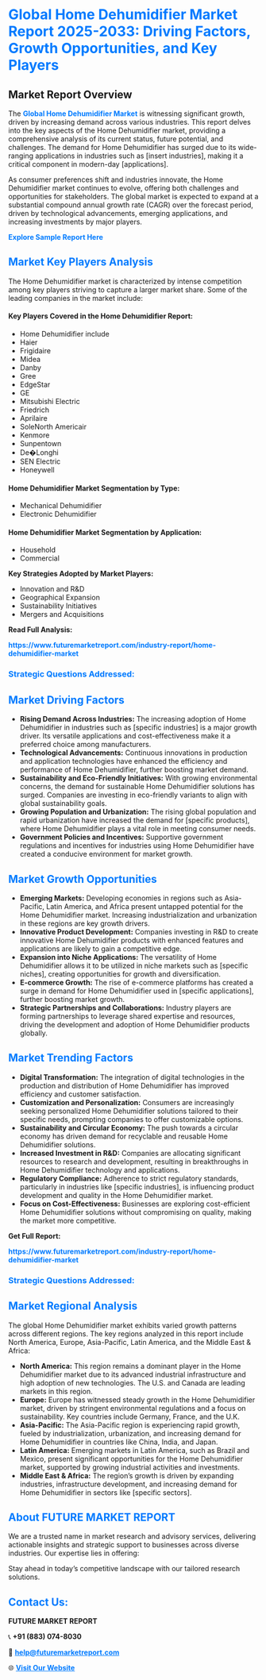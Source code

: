 <h1 style="color: #007BFF;">Global Home Dehumidifier Market Report 2025-2033: Driving Factors, Growth Opportunities, and Key Players</h1>

<section id="overview">
<h2>Market Report Overview</h2>
<p>The <a href="https://www.futuremarketreport.com/industry-report/home-dehumidifier-market" style="color: #007BFF; text-decoration: none;"><strong>Global Home Dehumidifier Market</strong></a> is witnessing significant growth, driven by increasing demand across various industries. This report delves into the key aspects of the Home Dehumidifier market, providing a comprehensive analysis of its current status, future potential, and challenges. The demand for Home Dehumidifier has surged due to its wide-ranging applications in industries such as [insert industries], making it a critical component in modern-day [applications].</p>
<p>As consumer preferences shift and industries innovate, the Home Dehumidifier market continues to evolve, offering both challenges and opportunities for stakeholders. The global market is expected to expand at a substantial compound annual growth rate (CAGR) over the forecast period, driven by technological advancements, emerging applications, and increasing investments by major players.</p>
</section>

<section id="overview">
<p><a href="https://www.futuremarketreport.com/request-sample/reportId=97271" style="color: #007BFF; text-decoration: none;"><strong>Explore Sample Report Here</strong></a></p>
</section>

<section id="key-players">
<h2 style="color: #007BFF;">Market Key Players Analysis</h2>
<p>The Home Dehumidifier market is characterized by intense competition among key players striving to capture a larger market share. Some of the leading companies in the market include:</p>
<h4>Key Players Covered in the Home Dehumidifier Report:</h4>
<ul><li>Home Dehumidifier include</li><li>Haier</li><li>Frigidaire</li><li>Midea</li><li>Danby</li><li>Gree</li><li>EdgeStar</li><li>GE</li><li>Mitsubishi Electric</li><li>Friedrich</li><li>Aprilaire</li><li>SoleNorth Americair</li><li>Kenmore</li><li>Sunpentown</li><li>De�Longhi</li><li>SEN Electric</li><li>Honeywell</li></ul>
<h4>Home Dehumidifier Market Segmentation by Type:</h4>
<ul><li>Mechanical Dehumidifier</li><li>Electronic Dehumidifier</li></ul>

<h4>Home Dehumidifier Market Segmentation by Application:</h4>
<ul><li>Household</li><li>Commercial</li></ul>
<p><strong>Key Strategies Adopted by Market Players:</strong></p>
<ul>
<li>Innovation and R&D</li>
<li>Geographical Expansion</li>
<li>Sustainability Initiatives</li>
<li>Mergers and Acquisitions</li>
</ul>
</section>

<section>
<p><strong>Read Full Analysis: </strong></p><a href="https://www.futuremarketreport.com/industry-report/home-dehumidifier-market" style="color: #007BFF; text-decoration: none;"><strong>https://www.futuremarketreport.com/industry-report/home-dehumidifier-market</strong></a>
<h3 style="color: #007BFF;">Strategic Questions Addressed:</h3>
</section>

<section id="driving-factors">
<h2 style="color: #007BFF;">Market Driving Factors</h2>
<ul>
<li><strong>Rising Demand Across Industries:</strong> The increasing adoption of Home Dehumidifier in industries such as [specific industries] is a major growth driver. Its versatile applications and cost-effectiveness make it a preferred choice among manufacturers.</li>
<li><strong>Technological Advancements:</strong> Continuous innovations in production and application technologies have enhanced the efficiency and performance of Home Dehumidifier, further boosting market demand.</li>
<li><strong>Sustainability and Eco-Friendly Initiatives:</strong> With growing environmental concerns, the demand for sustainable Home Dehumidifier solutions has surged. Companies are investing in eco-friendly variants to align with global sustainability goals.</li>
<li><strong>Growing Population and Urbanization:</strong> The rising global population and rapid urbanization have increased the demand for [specific products], where Home Dehumidifier plays a vital role in meeting consumer needs.</li>
<li><strong>Government Policies and Incentives:</strong> Supportive government regulations and incentives for industries using Home Dehumidifier have created a conducive environment for market growth.</li>
</ul>
</section>

<section id="growth-opportunities">
<h2 style="color: #007BFF;">Market Growth Opportunities</h2>
<ul>
<li><strong>Emerging Markets:</strong> Developing economies in regions such as Asia-Pacific, Latin America, and Africa present untapped potential for the Home Dehumidifier market. Increasing industrialization and urbanization in these regions are key growth drivers.</li>
<li><strong>Innovative Product Development:</strong> Companies investing in R&D to create innovative Home Dehumidifier products with enhanced features and applications are likely to gain a competitive edge.</li>
<li><strong>Expansion into Niche Applications:</strong> The versatility of Home Dehumidifier allows it to be utilized in niche markets such as [specific niches], creating opportunities for growth and diversification.</li>
<li><strong>E-commerce Growth:</strong> The rise of e-commerce platforms has created a surge in demand for Home Dehumidifier used in [specific applications], further boosting market growth.</li>
<li><strong>Strategic Partnerships and Collaborations:</strong> Industry players are forming partnerships to leverage shared expertise and resources, driving the development and adoption of Home Dehumidifier products globally.</li>
</ul>
</section>

<section id="trending-factors">
<h2 style="color: #007BFF;">Market Trending Factors</h2>
<ul>
<li><strong>Digital Transformation:</strong> The integration of digital technologies in the production and distribution of Home Dehumidifier has improved efficiency and customer satisfaction.</li>
<li><strong>Customization and Personalization:</strong> Consumers are increasingly seeking personalized Home Dehumidifier solutions tailored to their specific needs, prompting companies to offer customizable options.</li>
<li><strong>Sustainability and Circular Economy:</strong> The push towards a circular economy has driven demand for recyclable and reusable Home Dehumidifier solutions.</li>
<li><strong>Increased Investment in R&D:</strong> Companies are allocating significant resources to research and development, resulting in breakthroughs in Home Dehumidifier technology and applications.</li>
<li><strong>Regulatory Compliance:</strong> Adherence to strict regulatory standards, particularly in industries like [specific industries], is influencing product development and quality in the Home Dehumidifier market.</li>
<li><strong>Focus on Cost-Effectiveness:</strong> Businesses are exploring cost-efficient Home Dehumidifier solutions without compromising on quality, making the market more competitive.</li>
</ul>
</section>

<section>
<p><strong>Get Full Report: </strong></p><a href="https://www.futuremarketreport.com/industry-report/home-dehumidifier-market" style="color: #007BFF; text-decoration: none;"><strong>https://www.futuremarketreport.com/industry-report/home-dehumidifier-market</strong></a>
<h3 style="color: #007BFF;">Strategic Questions Addressed:</h3>
</section>


<section id="regional-analysis">
<h2 style="color: #007BFF;">Market Regional Analysis</h2>
<p>The global Home Dehumidifier market exhibits varied growth patterns across different regions. The key regions analyzed in this report include North America, Europe, Asia-Pacific, Latin America, and the Middle East & Africa:</p>
<ul>
<li><strong>North America:</strong> This region remains a dominant player in the Home Dehumidifier market due to its advanced industrial infrastructure and high adoption of new technologies. The U.S. and Canada are leading markets in this region.</li>
<li><strong>Europe:</strong> Europe has witnessed steady growth in the Home Dehumidifier market, driven by stringent environmental regulations and a focus on sustainability. Key countries include Germany, France, and the U.K.</li>
<li><strong>Asia-Pacific:</strong> The Asia-Pacific region is experiencing rapid growth, fueled by industrialization, urbanization, and increasing demand for Home Dehumidifier in countries like China, India, and Japan.</li>
<li><strong>Latin America:</strong> Emerging markets in Latin America, such as Brazil and Mexico, present significant opportunities for the Home Dehumidifier market, supported by growing industrial activities and investments.</li>
<li><strong>Middle East & Africa:</strong> The region’s growth is driven by expanding industries, infrastructure development, and increasing demand for Home Dehumidifier in sectors like [specific sectors].</li>
</ul>
</section>

<footer>
<h2 style="color: #007BFF;">About FUTURE MARKET REPORT</h2>
<p>We are a trusted name in market research and advisory services, delivering actionable insights and strategic support to businesses across diverse industries. Our expertise lies in offering:</p>

<p>Stay ahead in today’s competitive landscape with our tailored research solutions.</p>

<h2 style="color: #007BFF;">Contact Us:</h2>
<p><strong>FUTURE MARKET REPORT</strong></p>
<p>📞 <strong>+91 (883) 074-8030</strong></p>
<p>📧 <strong><a href="mailto:help@futuremarketreport.com" style="color: #007BFF;">help@futuremarketreport.com</a></strong></p>
<p>🌐 <strong><a href="https://www.futuremarketreport.com/" style="color: #007BFF;">Visit Our Website</a></strong></p>
</footer>